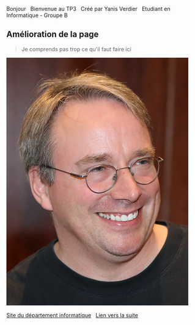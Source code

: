 Bonjour &nbsp;
Bienvenue au TP3 &nbsp;
Créé par Yanis Verdier &nbsp;
Etudiant en Informatique - Groupe B &nbsp;

## Amélioration de la page
> Je comprends pas trop ce qu'il faut faire ici

![Image de Mr. Linus](./images/linus.jpeg "Photo de Mr. Linus")

[Site du département informatique](https://diw.iut.univ-lehavre.fr/pedago/index.xml) &nbsp;
[Lien vers la suite](./page.md)



